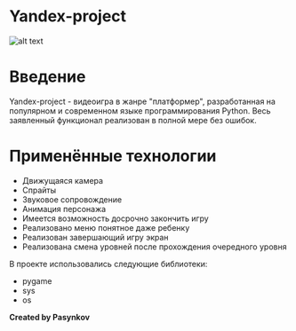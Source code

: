 # Yandex-project
![alt text](https://github.com/Chiplinka/Yandex-project/tree/master/data/pyt.jpg)
# Введение
Yandex-project - видеоигра в жанре "платформер", разработанная на популярном и
 современном  языке программирования Python. Весь заявленный функционал реализован в 
 полной мере без ошибок.
 
 # Применённые  технологии
  - Движущаяся камера
  - Спрайты
  - Звуковое сопровождение
  - Анимация персонажа
  - Имеется возможность досрочно закончить игру
  - Реализовано меню понятное даже ребенку
  - Реализован завершающий игру экран
  - Реализована смена уровней после прохождения очередного уровня
  
 В проекте использовались следующие библиотеки:
  - pygame
  - sys
  - os
  
 **Created by Pasynkov**
 